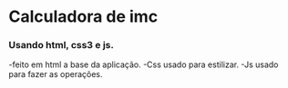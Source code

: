 # Calculadora de imc
### Usando html, css3 e js.
-feito em html a base da aplicação.
-Css usado para estilizar.
-Js usado para fazer as operações.